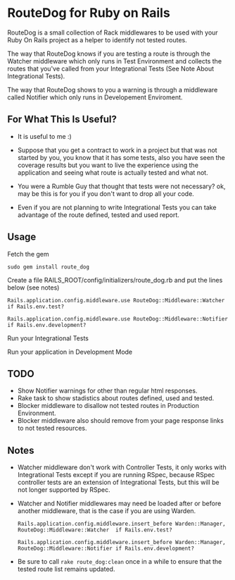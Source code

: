 RouteDog for Ruby on Rails
==========================

RouteDog is a small collection of Rack middlewares to be used with your Ruby On Rails project as a helper to identify not tested routes.

The way that RouteDog knows if you are testing a route is through the Watcher middleware which only runs in Test Environment
and collects the routes that you've called from your Integrational Tests (See Note About Integrational Tests).

The way that RouteDog shows to you a warning is through a middleware called Notifier which only runs in Developement Enviroment.


For What This Is Useful?
------------------------

* It is useful to me :)

* Suppose that you get a contract to work in a project but that was not started by you, you know that it has some tests, also you have seen
the coverage results but you want to live the experience using the application and seeing what route is actually tested and what not.

* You were a Rumble Guy that thought that tests were not necessary? ok, may be this is for you if you don't want to drop all your code.

* Even if you are not planning to write Integrational Tests you can take advantage of the route defined, tested and used report.


Usage
-----

Fetch the gem

    sudo gem install route_dog

Create a file RAILS_ROOT/config/initializers/route_dog.rb and put the lines below (see notes)

    Rails.application.config.middleware.use RouteDog::Middleware::Watcher  if Rails.env.test?

    Rails.application.config.middleware.use RouteDog::Middleware::Notifier if Rails.env.development?

Run your Integrational Tests

Run your application in Development Mode

TODO
----

* Show Notifier warnings for other than regular html responses.
* Rake task to show stadistics about routes defined, used and tested.
* Blocker middleware to disallow not tested routes in Production Environment.
* Blocker middleware also should remove from your page response links to not tested resources.

Notes
-----

* Watcher middleware don't work with Controller Tests, it only works with Integrational Tests except if you are running RSpec, because RSpec
controller tests are an extension of Integrational Tests, but this will be not longer supported by RSpec.

* Watcher and Notifier middlewares may need be loaded after or before another middleware, that is the case if you are using Warden.

    `Rails.application.config.middleware.insert_before Warden::Manager, RouteDog::Middleware::Watcher  if Rails.env.test?`

    `Rails.application.config.middleware.insert_before Warden::Manager, RouteDog::Middleware::Notifier if Rails.env.development?`

* Be sure to call `rake route_dog:clean` once in a while to ensure that the tested route list remains updated.
